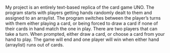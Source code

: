 My project is an entirely text-based replica of the card game UNO. 
The program starts with players getting hands randomly dealt to them and assigned to an arraylist. 
The program switches between the player’s turns with them either playing a card, or being forced to draw a card if none 
of their cards in hand match the one in play. There are two players that can take a turn. When prompted, either draw a card, 
or choose a card from your hand to play. The game will end and one player will win when either hand (arraylist) runs out of cards.
